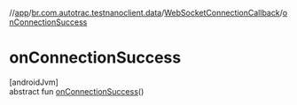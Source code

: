 //[app](../../../index.md)/[br.com.autotrac.testnanoclient.data](../index.md)/[WebSocketConnectionCallback](index.md)/[onConnectionSuccess](on-connection-success.md)

# onConnectionSuccess

[androidJvm]\
abstract fun [onConnectionSuccess](on-connection-success.md)()
